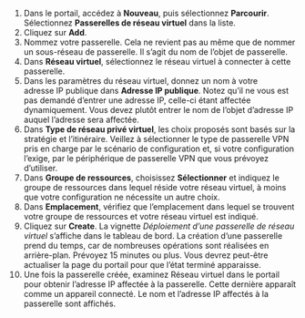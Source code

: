 1. Dans le portail, accédez à **Nouveau**, puis sélectionnez **Parcourir**. Sélectionnez **Passerelles de réseau virtuel** dans la liste.
2. Cliquez sur **Add**.
3. Nommez votre passerelle. Cela ne revient pas au même que de nommer un sous-réseau de passerelle. Il s’agit du nom de l’objet de passerelle. 
4. Dans **Réseau virtuel**, sélectionnez le réseau virtuel à connecter à cette passerelle.
5. Dans les paramètres du réseau virtuel, donnez un nom à votre adresse IP publique dans **Adresse IP publique**. Notez qu’il ne vous est pas demandé d’entrer une adresse IP, celle-ci étant affectée dynamiquement. Vous devez plutôt entrer le nom de l’objet d’adresse IP auquel l’adresse sera affectée. 
6. Dans **Type de réseau privé virtuel**, les choix proposés sont basés sur la stratégie et l’itinéraire. Veillez à sélectionner le type de passerelle VPN pris en charge par le scénario de configuration et, si votre configuration l’exige, par le périphérique de passerelle VPN que vous prévoyez d’utiliser.
7. Dans **Groupe de ressources**, choisissez **Sélectionner** et indiquez le groupe de ressources dans lequel réside votre réseau virtuel, à moins que votre configuration ne nécessite un autre choix.
8. Dans **Emplacement**, vérifiez que l’emplacement dans lequel se trouvent votre groupe de ressources et votre réseau virtuel est indiqué.
9. Cliquez sur **Create**. La vignette *Déploiement d’une passerelle de réseau virtuel* s’affiche dans le tableau de bord. La création d’une passerelle prend du temps, car de nombreuses opérations sont réalisées en arrière-plan. Prévoyez 15 minutes ou plus. Vous devrez peut-être actualiser la page du portail pour que l’état terminé apparaisse.
10. Une fois la passerelle créée, examinez Réseau virtuel dans le portail pour obtenir l’adresse IP affectée à la passerelle. Cette dernière apparaît comme un appareil connecté. Le nom et l’adresse IP affectés à la passerelle sont affichés.

<!---HONumber=AcomDC_0114_2016-->